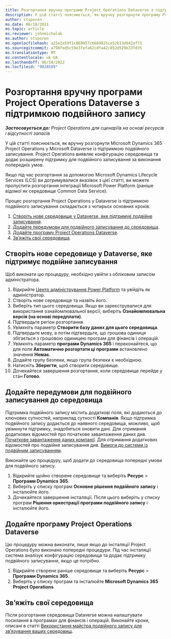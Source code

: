 ```yaml
---
title: Розгортання вручну програми Project Operations Dataverse з підтримкою подвійного запису
description: У цій статті пояснюється, як вручну розгорнути програму Project Operations Dataverse із підтримкою подвійного записування.
author: stsporen
ms.date: 06/18/2021
ms.topic: article
ms.reviewer: johnmichalak
ms.author: stsporen
ms.openlocfilehash: a25e2a59f1c069057c6689825ce52b13d842af71
ms.sourcegitcommit: a798fed5c59e3fefa62cdfa42c852d529b33fd35
ms.translationtype: MT
ms.contentlocale: uk-UA
ms.lasthandoff: 06/18/2022
ms.locfileid: "9028589"
---
```

# <a name="manually-deploy-the-project-operations-dataverse-app-with-dual-write-support"></a>Розгортання вручну програми Project Operations Dataverse з підтримкою подвійного запису

_**Застосовується до:** Project Operations для сценаріїв на основі ресурсів і відсутності запасів_

У цій статті пояснюється, як вручну розгорнути Microsoft Dynamics 365 Project Operations у Microsoft Dataverse із підтримкою подвійного записування. Project Operations виявляє конфігурацію середовища та додає розширену підтримку для подвійного записування за виконання попередніх умов.

Якщо під час розгортання за допомогою Microsoft Dynamics Lifecycle Services (LCS) ви дотримувалися вказівок з цієї статті, ви можете пропустити розгортання інтеграції Microsoft Power Platform (раніше відомої як середовище Common Data Service).

Процес розгортання Project Operations у Dataverse із підтримкою подвійного записування складається з чотирьох основних кроків.

1. [Створіть нове середовище у Dataverse, яке підтримує подвійне записування](#create).
2. [Додайте передумови для подвійного записування до середовища](#prerequisites).
3. [Додайте програму Project Operations Dataverse](#dataverse).
4. [Зв’яжіть свої середовища](#link).

## <a name="create-a-new-environment-in-dataverse-that-supports-dual-write"></a><a name="create"></a>Створіть нове середовище у Dataverse, яке підтримує подвійне записування

Щоб виконати цю процедуру, необхідно увійти з обліковим записом адміністратора.

1. Відкрийте [Центр адміністрування Power Platform](https://admin.powerplatform.com) та увійдіть як адміністратор.
2. Створіть нове середовище та назвіть його.
3. Виберіть тип цього середовища. Якщо ви зареєструвалися для використання ознайомлювальної версії, виберіть **Ознайомлювальна версія (на основі передплати)**.
4. Підтвердьте регіон розгортання.
5. Увімкніть параметр **Створити базу даних для цього середовища**. 
6. Підтвердьте мову, а потім підтвердьте, що грошова одиниця збігається з грошовою одиницею програм для фінансів і операцій.
7. Увімкніть параметр **програми Dynamics 365** і переконайтеся, що для поля **Автоматично розгортати ці програми** встановлено значення **Немає**.
8. Додайте групу безпеки, якщо група безпеки є необхідною.
9. Натисніть **Зберегти**, щоб створити середовище.
10. Дочекайтеся завершення розгортання, коли середовище перейде у стан **Готово**.

## <a name="add-dual-write-prerequisites-to-the-environment"></a><a name="prerequisites"></a>Додайте передумови для подвійного записування до середовища

Підтримка подвійного запису містить додаткові поля, які додаються до ключових сутностей, наприклад сутності **Компанія**. Якщо підтримка подвійного запису додається до наявного середовища, можливо, щоб увімкнути підтримку, знадобиться оновити дані. Для отримання додаткових відомостей про початкове завантаження даних див. [Початкове завантаження даних компанії](/dynamics365/fin-ops-core/dev-itpro/data-entities/dual-write/bootstrap-company-data). Для отримання додаткових відомостей про подвійне записування див. [Вимоги до системи із подвійним записуванням](/dynamics365/fin-ops-core/dev-itpro/data-entities/dual-write/dual-write-system-req).

Виконайте цю процедуру, щоб додати до середовища попередні умови для подвійного запису.

1. Відкрийте щойно створене середовище та виберіть **Ресурс** \> **Програми Dynamics 365**.
2. Виберіть у списку програм **Основне рішення подвійного запису** і інсталюйте його.
3. Дочекайтеся завершення інсталяції. Після цього виберіть у списку програм **Рішення оркестрації програми подвійного запису** і інсталюйте його.

## <a name="add-the-project-operations-dataverse-app"></a><a name="dataverse"></a>Додайте програму Project Operations Dataverse

Цю процедуру можна виконати, лише якщо до інсталяції Project Operations було виконано попередні процедури. Під час інсталяції система аналізує конфігурацію середовища та додає підтримку подвійного записування, якщо це потрібно.

1. Відкрийте створене раніше середовище та виберіть **Ресурс** \> **Програми Dynamics 365**.
2. Виберіть у списку програм та інсталюйте **Microsoft Dynamics 365 Project Operations**.

## <a name="link-your-environments"></a><a name="link"></a>Зв’яжіть свої середовища

Після розгортання середовища Dataverse можна налаштувати посилання в програмах для фінансів і операцій. Виконайте кроки, описані в статті [Використання майстра подвійного запису для зв’язування ваших середовищ](/dynamics365/fin-ops-core/dev-itpro/data-entities/dual-write/link-your-environment).
